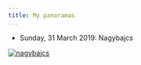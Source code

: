 ```yaml
---
title: My panoramas
...
```


- Sunday, 31 March 2019: Nagybajcs

[![nagybajcs](https://share.vmiklos.hu/panoramas/PANO_20190331_122537.t.jpg)](viewer.html?image=https://share.vmiklos.hu/panoramas/PANO_20190331_122537.jpg)

<!---

- Saturday, 28 May 2016: Pannonhalma

image::https://farm8.staticflickr.com/7152/27294499866_65469dac62_z.jpg[align="center",link="https://www.flickr.com/photos/vmiklos/27294499866/"]

- Saturday, 21 May 2016: Kaposvár

image::https://farm8.staticflickr.com/7021/26445996793_b080f37458_z.jpg[align="center",link="kaposvar.html"]

- Tuesday, 03 Nov 2015: Tereske

image::https://farm8.staticflickr.com/7491/26836333123_80cc6263e4_z.jpg[align="center",link="tereske.html"]

- Monday, 28 Sep 2015: Copenhagen

image::https://farm8.staticflickr.com/7487/27443921545_7aabac3a95_z.jpg[align="center",link="copenhagen.html"]

- Friday, 28 Aug 2015: http://www.openstreetmap.org/relation/225040[Eisenstadt, Schloss Esterházy]

image::https://farm8.staticflickr.com/7101/26836514163_e89aef46d0_z.jpg[align="center",link="eisenstadt.html"]

- Monday, 24 Aug 2015: http://www.openstreetmap.org/node/871558468[Sopron, Szieszta Hotel]

image::https://farm8.staticflickr.com/7578/27344786162_f0311eaba3_z.jpg[align="center",link="https://www.flickr.com/photos/vmiklos/27344786162/"]

- Sunday, 26 July 2015: http://www.openstreetmap.org/node/1376606013[Szentbékkálla, Velétei palotarom]

image::https://farm8.staticflickr.com/7598/27372201781_5a3834b7c1_z.jpg[align="center",link="https://www.flickr.com/photos/vmiklos/27372201781/"]

- Sunday, 19 July 2015: http://www.openstreetmap.org/node/2477774141[Bakonybél, Erzsébet-kilátó]

image::https://farm8.staticflickr.com/7034/27444248235_bf6b1da128_z.jpg[align="center",link="bakonybel.html"]

- Monday, 25 May 2015: Cambridge

image::https://farm8.staticflickr.com/7327/26836860143_87ac9ddf90_z.jpg[align="center",link="cambridge.html"]

- Wednesday, 13 May 2015: Zaragoza

image::https://farm8.staticflickr.com/7551/27557374791_b2cccbf63c_z.jpg[align="center",link="zaragoza.html"]

- Sunday, 12 April 2015: Visegrád

image::https://farm8.staticflickr.com/7322/27883676715_3b4339be74_z.jpg[align="center",link="visegrad.html"]

- Sunday, 4 February 2015: Brussels

image::https://farm8.staticflickr.com/7247/27271909543_c020ab55ec_z.jpg[align="center",link="brussels.html"]

- Monday, 08 September 2014: Bern

image::https://farm8.staticflickr.com/7627/27606108640_6b2bf0aa60_z.jpg[align="center",link="bern.html"]

- Thursday, 24 July 2014: Kisoroszi

image::https://farm8.staticflickr.com/7334/27272083664_fcf711abe0_z.jpg[align="center",link="kisoroszi.html"]

- Thursday, 24 July 2014: Zebegény

image::https://farm8.staticflickr.com/7638/27606239330_7f9cf4c58f_z.jpg[align="center",link="zebegeny.html"]

- Wednesday, 18 June 2014: Zagreb

image::https://farm8.staticflickr.com/7659/27849643026_6d37aa12b6_z.jpg[align="center",link="zagreb.html"]

- Saturday, 01 March 2014: Hármashatár-hegy

image::https://farm8.staticflickr.com/7715/27606387240_68c8318122_z.jpg[align="center",link="hhh.html"]

- Sunday, 20 October 2013: Velence

image::https://farm8.staticflickr.com/7322/27272235163_88ebe96ec0_z.jpg[align="center",link="velence.html"]

- Sunday, 06 October 2013: Debrecen

image::https://farm8.staticflickr.com/7383/27884237925_2eef44795a_z.jpg[align="center",link="debrecen.html"]

- Thursday, 08 August 2013: Szigliget

image::https://farm8.staticflickr.com/7437/27606522450_826cf021cc_z.jpg[align="center",link="szigliget.html"]

Made with http://hugin.sourceforge.net/[Hugin].

--->
